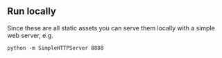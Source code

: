 ## Run locally

Since these are all static assets you can serve them locally with a simple web server, e.g.

    python -m SimpleHTTPServer 8888